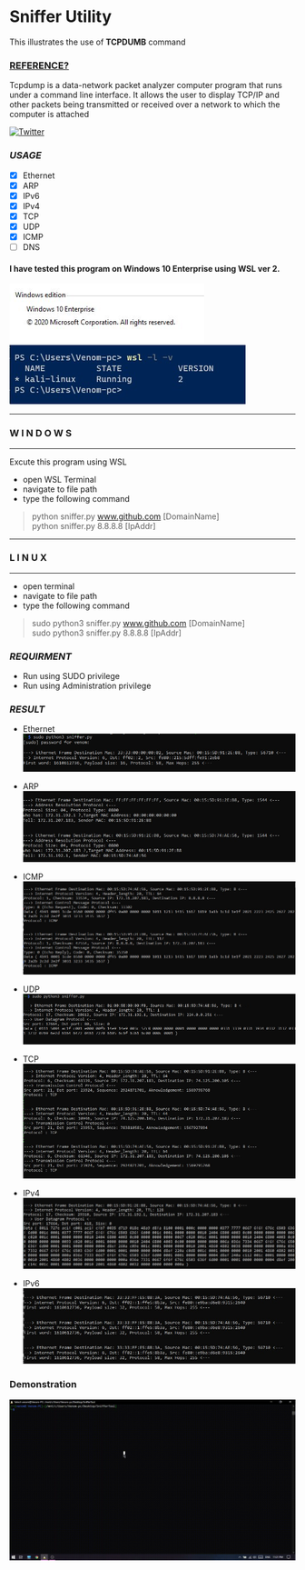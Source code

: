 # Sniffer Utility
   This illustrates the use of **TCPDUMB** command

### [REFERENCE?](https://en.wikipedia.org/wiki/Packet_analyzer)
  Tcpdump is a data-network packet analyzer computer program that runs under a command line interface. It allows the user to display TCP/IP and other packets being transmitted or received over a network to which the computer is attached
  
  
[![Twitter](https://img.shields.io/badge/LinkedIn-0077B5?style=for-the-badge&logo=linkedin&logoColor=white)](https://www.linkedin.com/in/jadhusan24/) 

### _USAGE_
- [x] Ethernet
- [x] ARP
- [x] IPv6
- [x] IPv4
- [x] TCP
- [x] UDP
- [x] ICMP
- [ ] DNS
  
#### I have tested this program on Windows 10 Enterprise using WSL ver 2.

![WinVer](./Screenshots/win.jpg) ![WinVer](./Screenshots/wsl.jpg)

-----------------------------------
###       W I N D O W S
-----------------------------------
Excute this program using WSL
- open WSL Terminal
- navigate to  file path
- type the following command
>python sniffer.py www.github.com [DomainName] <br/>
>python sniffer.py 8.8.8.8 [IpAddr] <br/>
-----------------------------------
###         L I N U X
-----------------------------------
- open terminal
- navigate to file path
- type the following command
>sudo python3 sniffer.py www.github.com [DomainName] <br/>
>sudo python3 sniffer.py 8.8.8.8 [IpAddr] <br/>

### _REQUIRMENT_
- Run using SUDO privilege
- Run using Administration privilege

### _RESULT_

- Ethernet
    ![WinVer](./Screenshots/1.jpg)

- ARP
    ![WinVer](./Screenshots/2.jpg)

- ICMP
    ![WinVer](./Screenshots/3.jpg)
    
- UDP
    ![WinVer](./Screenshots/4.jpg)

- TCP
    ![WinVer](./Screenshots/5.jpg)

- IPv4
    ![WinVer](./Screenshots/6.jpg)

- IPv6
    ![WinVer](./Screenshots/7.jpg)

### Demonstration 

![](/Screenshots/output.gif)

